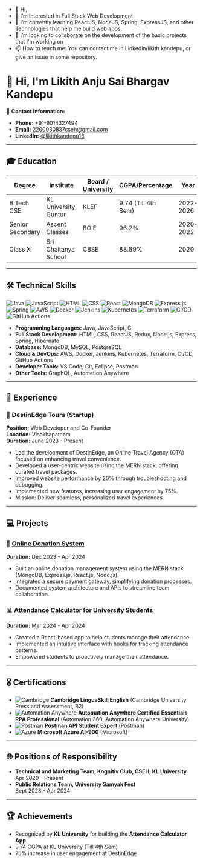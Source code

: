 - 👋 Hi,
- 👀 I’m interested in Full Stack Web Development 
- 🌱 I’m currently learning ReactJS, NodeJS, Spring, ExpressJS, and other Technologies that help me build web apps.
- 💞️ I’m looking to collaborate on the development of the basic projects that I'm working on
- 📫 How to reach me: You can contact me in Linkedin/likith kandepu, or give an issue in some repository.

# 👋 Hi, I'm Likith Anju Sai Bhargav Kandepu

📧 **Contact Information:**
- **Phone:** +91-9014327494
- **Email:** [2200030837cseh@gmail.com](mailto:2200030837cseh@gmail.com)
- **LinkedIn:** [@likithkandepu13](https://www.linkedin.com/in/likithkandepu13/)

---

## 🎓 **Education**

| **Degree**         | **Institute**              | **Board / University** | **CGPA/Percentage** | **Year**    |
|--------------------|----------------------------|------------------------|---------------------|-------------|
| B.Tech CSE          | KL University, Guntur      | KLEF                   | 9.74 (Till 4th Sem)  | 2022-2026   |
| Senior Secondary    | Ascent Classes             | BOIE                   | 96.2%               | 2020-2022   |
| Class X             | Sri Chaitanya School       | CBSE                   | 88.89%              | 2020        |

---

## 🛠 **Technical Skills**

![Java](https://img.shields.io/badge/Java-ED8B00?style=for-the-badge&logo=java&logoColor=white)
![JavaScript](https://img.shields.io/badge/JavaScript-323330?style=for-the-badge&logo=javascript&logoColor=F7DF1E)
![HTML](https://img.shields.io/badge/HTML5-E34F26?style=for-the-badge&logo=html5&logoColor=white)
![CSS](https://img.shields.io/badge/CSS3-1572B6?style=for-the-badge&logo=css3&logoColor=white)
![React](https://img.shields.io/badge/React-20232A?style=for-the-badge&logo=react&logoColor=61DAFB)
![MongoDB](https://img.shields.io/badge/MongoDB-47A248?style=for-the-badge&logo=mongodb&logoColor=white)
![Express.js](https://img.shields.io/badge/Express.js-000000?style=for-the-badge&logo=express&logoColor=white)
![Spring](https://img.shields.io/badge/Spring-6DB33F?style=for-the-badge&logo=spring&logoColor=white)
![AWS](https://img.shields.io/badge/AWS-232F3E?style=for-the-badge&logo=amazon-aws&logoColor=white)
![Docker](https://img.shields.io/badge/Docker-2496ED?style=for-the-badge&logo=docker&logoColor=white)
![Jenkins](https://img.shields.io/badge/Jenkins-D24939?style=for-the-badge&logo=jenkins&logoColor=white)
![Kubernetes](https://img.shields.io/badge/Kubernetes-326CE5?style=for-the-badge&logo=kubernetes&logoColor=white)
![Terraform](https://img.shields.io/badge/Terraform-623CE4?style=for-the-badge&logo=terraform&logoColor=white)
![CI/CD](https://img.shields.io/badge/CI%2FCD-000000?style=for-the-badge&logo=githubactions&logoColor=white)
![GitHub Actions](https://img.shields.io/badge/GitHub_Actions-2088FF?style=for-the-badge&logo=github-actions&logoColor=white)

- **Programming Languages:** Java, JavaScript, C
- **Full Stack Development:** HTML, CSS, ReactJS, Redux, Node.js, Express, Spring, Hibernate
- **Database:** MongoDB, MySQL, PostgreSQL
- **Cloud & DevOps:** AWS, Docker, Jenkins, Kubernetes, Terraform, CI/CD, GitHub Actions
- **Developer Tools:** VS Code, Git, Eclipse, Postman
- **Other Tools:** GraphQL, Automation Anywhere

---

## 💼 **Experience**

### 🚀 **DestinEdge Tours (Startup)**  
**Position:** Web Developer and Co-Founder  
**Location:** Visakhapatnam  
**Duration:** June 2023 - Present  
- Led the development of DestinEdge, an Online Travel Agency (OTA) focused on enhancing travel convenience.
- Developed a user-centric website using the MERN stack, offering curated travel packages.
- Improved website performance by 20% through troubleshooting and debugging.
- Implemented new features, increasing user engagement by 75%.
- Mission: Deliver seamless, personalized travel experiences.

---

## 💻 **Projects**

### 🎯 [Online Donation System](#)  
**Duration:** Dec 2023 - Apr 2024  
- Built an online donation management system using the MERN stack (MongoDB, Express.js, React.js, Node.js).
- Integrated a secure payment gateway, simplifying donation processes.
- Documented system architecture and APIs to streamline team collaboration.

### 📊 [Attendance Calculator for University Students](#)  
**Duration:** Mar 2024 - Apr 2024  
- Created a React-based app to help students manage their attendance.
- Implemented an intuitive interface with hooks for tracking attendance patterns.
- Empowered students to proactively manage their attendance.

---

## 🎖 **Certifications**

- ![Cambridge](https://img.shields.io/badge/Cambridge-B2-blue?style=flat-square) **Cambridge LinguaSkill English** (Cambridge University Press and Assessment, B2)
- ![Automation Anywhere](https://img.shields.io/badge/Automation_Anywhere-A360-orange?style=flat-square) **Automation Anywhere Certified Essentials RPA Professional** (Automation 360, Automation Anywhere University)
- ![Postman](https://img.shields.io/badge/Postman-API--Expert-orange?style=flat-square) **Postman API Student Expert** (Postman)
- ![Azure](https://img.shields.io/badge/Microsoft-AI_900-blue?style=flat-square) **Microsoft Azure AI-900** (Microsoft)

---

## 🌐 **Positions of Responsibility**

- **Technical and Marketing Team, Kognitiv Club, CSEH, KL University**  
  Apr 2020 - Present
- **Public Relations Team, University Samyak Fest**  
  Sept 2023 - Apr 2024

---

## 🏆 **Achievements**

- Recognized by **KL University** for building the **Attendance Calculator App**.
- 9.74 CGPA at KL University (Till 4th Sem)
- 75% increase in user engagement at DestinEdge

<!---
likithkandepu13/likithkandepu13 is a ✨ special ✨ repository because its `README.md` (this file) appears on your GitHub profile.
You can click the Preview link to take a look at your changes.
--->
